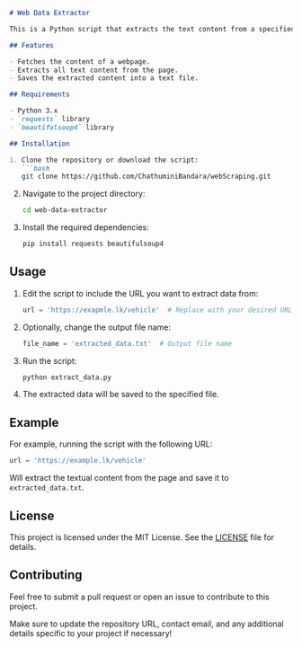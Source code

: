 ```markdown
# Web Data Extractor

This is a Python script that extracts the text content from a specified webpage and saves it to a file using the **requests** and **BeautifulSoup** libraries.

## Features

- Fetches the content of a webpage.
- Extracts all text content from the page.
- Saves the extracted content into a text file.

## Requirements

- Python 3.x
- `requests` library
- `beautifulsoup4` library

## Installation

1. Clone the repository or download the script:
   ```bash
   git clone https://github.com/ChathuminiBandara/webScraping.git
   ```

2. Navigate to the project directory:
   ```bash
   cd web-data-extractor
   ```

3. Install the required dependencies:
   ```bash
   pip install requests beautifulsoup4
   ```

## Usage

1. Edit the script to include the URL you want to extract data from:
   ```python
   url = 'https://exapmle.lk/vehicle'  # Replace with your desired URL
   ```

2. Optionally, change the output file name:
   ```python
   file_name = 'extracted_data.txt'  # Output file name
   ```

3. Run the script:
   ```bash
   python extract_data.py
   ```

4. The extracted data will be saved to the specified file.

## Example

For example, running the script with the following URL:
```python
url = 'https://example.lk/vehicle'
```
Will extract the textual content from the page and save it to `extracted_data.txt`.

## License

This project is licensed under the MIT License. See the [LICENSE](LICENSE) file for details.

## Contributing

Feel free to submit a pull request or open an issue to contribute to this project.



Make sure to update the repository URL, contact email, and any additional details specific to your project if necessary!

